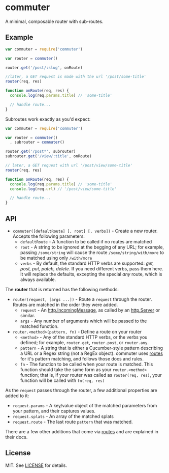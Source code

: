 # commuter

A minimal, composable router with sub-routes.

## Example

```javascript
var commuter = require('commuter')

var router = commuter()

router.get('/post/:slug', onRoute)

//later, a GET request is made with the url '/post/some-title'
router(req, res)

function onRoute(req, res) {
  console.log(req.params.title) // 'some-title'

  // handle route...
}
```

Subroutes work exactly as you'd expect:

```javascript
var commuter = require('commuter')

var router = commuter()
  , subrouter = commuter()

router.get('/post*', subrouter)
subrouter.get('/view/:title', onRoute)

// later, a GET request with url '/post/view/some-title'
router(req, res)

function onRoute(req, res) {
  console.log(req.params.title) // 'some-title' 
  console.log(req.url) // '/post/view/some-title'

  // handle route...
}
```

## API

- `commuter([defaultRoute] [, root] [, verbs])` - Create a new router. Accepts
  the following parameters:
    - `defaultRoute` - A function to be called if no routes are matched
    - `root` - A string to be ignored at the begging of any URL; for example,
      passing `/some/string` will cause the route `/some/string/with/more` to
      be matched using only `/with/more`
    - `verbs` - By default, the standard HTTP verbs are supported: _get, post,
      put, patch, delete_. If you need different verbs, pass them here. It will
      replace the defaults, excepting the special _any_ route, which is always
      available.

The **router** that is returned has the following methods:

- `router(request, [args ...])` - Route a `request` through the router. Routes
  are matched in the order they were added.
    - `request` - An [http.IncomingMessage][request], as called by an
      [http.Server][server] or similar.
    - `args` - Any number of arguments which will be passed to the matched
      function.
- `router.<method>(pattern, fn)` - Define a route on your router
  - `<method>` - Any of the standard HTTP verbs, or the verbs you defined; for
    example, `router.get`, `router.post`, or `router.any`.
  - `pattern` - A string that is either a Cucumber-style pattern describing a
    URL or a Regex string (not a RegEx object). commuter uses [routes][routes]
    for it's pattern matching, and follows those docs and rules.
  - `fn` - The function to be called when your route is matched. This function
    should take the same form as your `router.<method>` function; that is, if
    your router was called as `router(req, res)`, your function will be called
    with `fn(req, res)`

As the `request` passes through the router, a few additional properties are
added to it:

- `request.params` - A key/value object of the matched parameters from your
  pattern, and their captures values.
- `request.splats` - An array of the matched splats
- `request.route` - The last route `pattern` that was matched.

There are a few other additions that come via [routes][routes] and are
explained in their docs.

## License

MIT. See [LICENSE](./LICENSE) for details.

[request]: http://nodejs.org/api/http.html#http_http_incomingmessage
[server]: http://nodejs.org/api/http.html#http_class_http_server
[routes]: https://www.npmjs.com/package/routes
